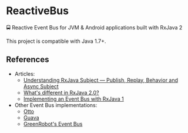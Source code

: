 # ReactiveBus
🚍 Reactive Event Bus for JVM & Android applications built with RxJava 2

This project is compatible with Java 1.7+.

References
----------
- Articles:
  - [Understanding RxJava Subject — Publish, Replay, Behavior and Async Subject](https://blog.mindorks.com/understanding-rxjava-subject-publish-replay-behavior-and-async-subject-224d663d452f)
  - [What's different in RxJava 2.0?](https://github.com/ReactiveX/RxJava/wiki/What%27s-different-in-2.0)
  - [Implementing an Event Bus with RxJava 1](https://blog.kaush.co/2014/12/24/implementing-an-event-bus-with-rxjava-rxbus/)
- Other Event Bus implementations:
  - [Otto](https://github.com/square/otto)
  - [Guava](https://github.com/google/guava)
  - [GreenRobot's Event Bus](https://github.com/greenrobot/EventBus)
